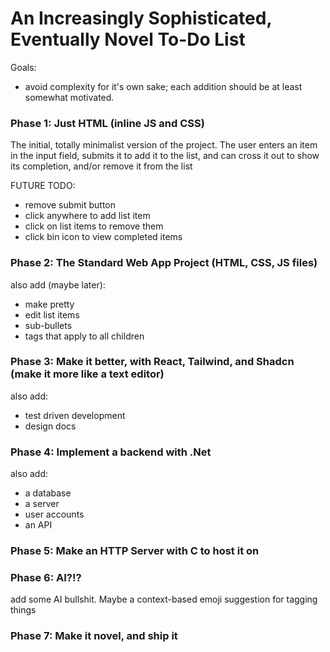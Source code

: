 # An Increasingly Sophisticated, Eventually Novel To-Do List
Goals:
- avoid complexity for it's own sake; each addition should be at least somewhat motivated.

### Phase 1: Just HTML (inline JS and CSS)
The initial, totally minimalist version of the project. The user enters an item in the input field, submits it to add it to the list, and can cross it out to show its completion, and/or remove it from the list

FUTURE TODO:
- remove submit button
- click anywhere to add list item
- click on list items to remove them
- click bin icon to view completed items
### Phase 2: The Standard Web App Project (HTML, CSS, JS files)
also add (maybe later):
- make pretty
- edit list items
- sub-bullets
- tags that apply to all children
### Phase 3: Make it better, with React, Tailwind, and Shadcn (make it more like a text editor)
also add:
- test driven development
- design docs
### Phase 4: Implement a backend with .Net
also add:
-  a database 
-  a server
-  user accounts
-  an API
### Phase 5: Make an HTTP Server with C to host it on
### Phase 6: AI?!?
add some AI bullshit. Maybe a context-based emoji suggestion for tagging things
### Phase 7: Make it novel, and ship it